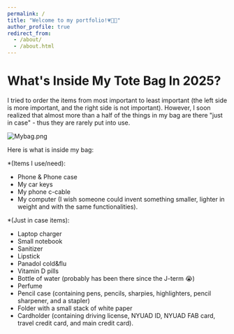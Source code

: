 ```yaml
---
permalink: /
title: "Welcome to my portfolio!💗👋🏼"
author_profile: true
redirect_from: 
  - /about/
  - /about.html
---
```



What's Inside My Tote Bag In 2025?
======

I tried to order the items from most important to least important (the left side is more important, and the right side is not            important). However, I soon realized that almost more than a half of the things in my bag are there "just in case" - thus they are rarely put into use. 

![Mybag.png](https://alhanoof-ali-albeshr.github.io/AlhanoofAli-Portfolio.github.io//images/Mybag.png)

Here is what is inside my bag: 

*(Items I use/need): 
- Phone & Phone case
- My car keys
- My phone c-cable
- My computer (I wish someone could invent something smaller, lighter in weight and with the same functionalities).
  
*(Just in case items):
- Laptop charger
- Small notebook
- Sanitizer
- Lipstick
- Panadol cold&flu
- Vitamin D pills
- Bottle of water (probably has been there since the J-term 😭)
- Perfume
- Pencil case (containing pens, pencils, sharpies, highlighters, pencil sharpener, and a stapler)
- Folder with a small stack of white paper
- Cardholder (containing driving license, NYUAD ID, NYUAD FAB card, travel credit card, and main credit card).
